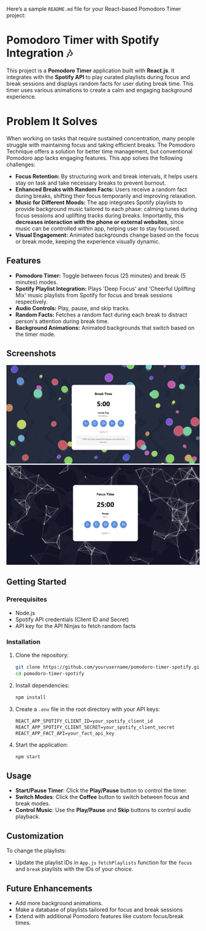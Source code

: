 Here’s a sample `README.md` file for your React-based Pomodoro Timer project:
# Pomodoro Timer with Spotify Integration 🎶

This project is a **Pomodoro Timer** application built with **React.js**. It integrates with the **Spotify API** to play curated playlists during focus and break sessions and displays random facts for user duting break time. This timer uses various animations to create a calm and engaging background experience. 

# Problem It Solves
When working on tasks that require sustained concentration, many people struggle with maintaining focus and taking efficient breaks. The Pomodoro Technique offers a solution for better time management, but conventional Pomodoro app lacks engaging features.  This app solves the following challenges:

- **Focus Retention:** By structuring work and break intervals, it helps users stay on task and take necessary breaks to prevent burnout.
- **Enhanced Breaks with Random Facts:** Users receive a random fact during breaks, shifting their focus temporarily and improving relaxation.
- **Music for Different Moods:** The app integrates Spotify playlists to provide background music tailored to each phase: calming tunes during focus sessions and uplifting tracks during breaks. Importantly, this **decreases interaction with the phone or external websites**, since music can be controlled within app, helping user to stay focused. 
- **Visual Engagement:** Animated backgrounds change based on the focus or break mode, keeping the experience visually dynamic.

## Features
- **Pomodoro Timer:** Toggle between focus (25 minutes) and break (5 minutes) modes.
- **Spotify Playlist Integration:** Plays 'Deep Focus' and 'Cheerful Uplifting Mix' music playlists from Spotify for focus and break sessions respectively.
- **Audio Controls:** Play, pause, and skip tracks.
- **Random Facts:** Fetches a random fact during each break to distract person's attention during break time.
- **Background Animations:** Animated backgrounds that switch based on the timer mode.

## Screenshots
![Pomodoro Timer Break mode Screenshot](break_screenshot.png)
![Pomodoro Timer Focus mode Screenshot](focus_screenshot.png)

## Getting Started

### Prerequisites
- Node.js
- Spotify API credentials (Client ID and Secret)
- API key for the API Ninjas to fetch random facts 

### Installation
1. Clone the repository:
   ```bash
   git clone https://github.com/yourusername/pomodoro-timer-spotify.git
   cd pomodoro-timer-spotify
   ```

2. Install dependencies:
   ```bash
   npm install
   ```

3. Create a `.env` file in the root directory with your API keys:
   ```plaintext
   REACT_APP_SPOTIFY_CLIENT_ID=your_spotify_client_id
   REACT_APP_SPOTIFY_CLIENT_SECRET=your_spotify_client_secret
   REACT_APP_FACT_API=your_fact_api_key
   ```

4. Start the application:
   ```bash
   npm start
   ```

## Usage
- **Start/Pause Timer**: Click the **Play/Pause** button to control the timer.
- **Switch Modes**: Click the **Coffee** button to switch between focus and break modes.
- **Control Music**: Use the **Play/Pause** and **Skip** buttons to control audio playback.

## Customization
To change the playlists:
- Update the playlist IDs in `App.js` `fetchPlaylists` function for the `focus` and `break` playlists with the IDs of your choice.

## Future Enhancements
- Add more background animations.
- Make a database of playlists tailored for focus and break sessions
- Extend with additional Pomodoro features like custom focus/break times.
